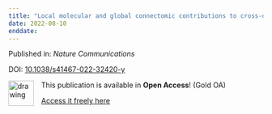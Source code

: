 ```yaml
---
title: "Local molecular and global connectomic contributions to cross-disorder cortical abnormalities"
date: 2022-08-10
enddate:
---
```


Published in: *Nature Communications*

DOI: [10.1038/s41467-022-32420-y](https://doi.org/10.1038/s41467-022-32420-y)

<img src="https://upload.wikimedia.org/wikipedia/commons/thumb/7/77/Open_Access_logo_PLoS_transparent.svg/800px-Open_Access_logo_PLoS_transparent.svg.png" alt="drawing" width="50" align="left"/> &nbsp;&nbsp;&nbsp;This publication is available in **Open Access**! (Gold OA)

&nbsp;&nbsp;&nbsp;<a href="https://www.nature.com/articles/s41467-022-32420-y.pdf">Access it freely here</a>

